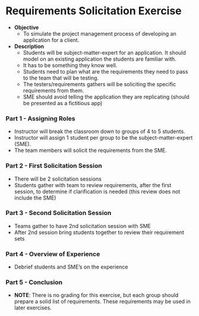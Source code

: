 # Requirements Solicitation Exercise


* **Objective**
	* To simulate the project management process of developing an application for a client.
* **Description**
	* Students will be subject-matter-expert for an application. It should model on an existing application the students are familiar with.
	* It has to be something they know well.
	* Students need to plan what are the requirements they need to pass to the team that will be testing.
	* The testers/requirements gathers will be soliciting the specific requirements from them.
	* SME should avoid  telling the application they are replicating (should be presented as a fictitious app)


### Part 1 - Assigning Roles
* Instructor will break the classroom down to groups of 4 to 5 students.
* Instructor will assign 1 student per group to be the subject-matter-expert (SME).
* The team members will solicit the requirements from the SME.

### Part 2 - First Solicitation Session
* There will be 2 solicitation sessions
* Students gather with team to review requirements, after the first session, to determine if clarification is needed (this review does not include the SME) 

### Part 3 - Second Solicitation Session
* Teams gather to have 2nd solicitation session with SME
* After 2nd session bring students together to review their requirement sets

### Part 4 - Overview of Experience
* Debrief students and SME’s on the experience

### Part 5 - Conclusion
* **NOTE**: There is no grading for this exercise, but each group should prepare a solid list of requirements. These requirements may be used in later exercises.
